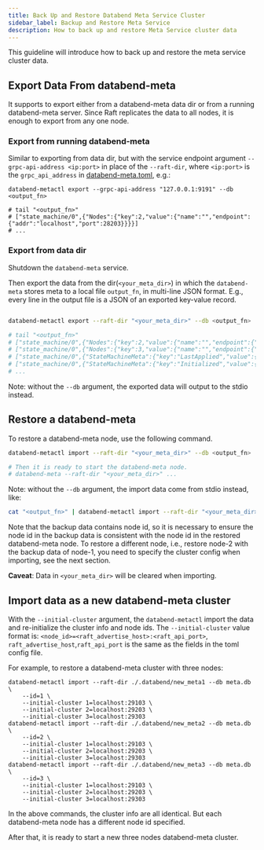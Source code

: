 ```yaml
---
title: Back Up and Restore Databend Meta Service Cluster
sidebar_label: Backup and Restore Meta Service
description: How to back up and restore Meta Service cluster data
---
```


This guideline will introduce how to back up and restore the meta service cluster data.

## Export Data From databend-meta

It supports to export either from a databend-meta data dir or from a running databend-meta server.
Since Raft replicates the data to all nodes, it is enough to export from any one node.

### Export from running databend-meta

Similar to exporting from data dir, but with the service endpoint argument `--grpc-api-address <ip:port>` in place of the `--raft-dir`,
where `<ip:port>` is the `grpc_api_address` in [databend-meta.toml](https://github.com/datafuselabs/databend/blob/main/scripts/distribution/configs/databend-meta.toml), e.g.:

```shell
databend-metactl export --grpc-api-address "127.0.0.1:9191" --db <output_fn>

# tail "<output_fn>"
# ["state_machine/0",{"Nodes":{"key":2,"value":{"name":"","endpoint":{"addr":"localhost","port":28203}}}}]
# ...
```

### Export from data dir

Shutdown the `databend-meta` service.

Then export the data from the dir(`<your_meta_dir>`) in which the `databend-meta` stores meta to a local file `output_fn`, in multi-line JSON format.
E.g., every line in the output file is a JSON of an exported key-value record.

```sh

databend-metactl export --raft-dir "<your_meta_dir>" --db <output_fn>

# tail "<output_fn>"
# ["state_machine/0",{"Nodes":{"key":2,"value":{"name":"","endpoint":{"addr":"localhost","port":28203}}}}]
# ["state_machine/0",{"Nodes":{"key":3,"value":{"name":"","endpoint":{"addr":"localhost","port":28303}}}}]
# ["state_machine/0",{"StateMachineMeta":{"key":"LastApplied","value":{"LogId":{"term":1,"index":378}}}}]
# ["state_machine/0",{"StateMachineMeta":{"key":"Initialized","value":{"Bool":true}}}]
# ...
```

Note: without the `--db` argument, the exported data will output to the stdio instead.

## Restore a databend-meta

To restore a databend-meta node, use the following command.

```sh
databend-metactl import --raft-dir "<your_meta_dir>" --db <output_fn>

# Then it is ready to start the databend-meta node.
# databend-meta --raft-dir "<your_meta_dir>" ...
```

Note: without the `--db` argument, the import data come from stdio instead, like:

```sh
cat "<output_fn>" | databend-metactl import --raft-dir "<your_meta_dir>"
```

Note that the backup data contains node id,
so it is necessary to ensure the node id in the backup data is consistent with the node id in the restored databend-meta node.
To restore a different node, i.e., restore node-2 with the backup data of node-1, you need to specify the cluster config when importing, see the next section.

**Caveat**: Data in `<your_meta_dir>` will be cleared when importing.

## Import data as a new databend-meta cluster

With the `--initial-cluster` argument, the `databend-metactl` import the data and re-initialize the cluster info and node ids.
The `--initial-cluster` value format is: `<node_id>=<raft_advertise_host>:<raft_api_port>`,
`raft_advertise_host`,`raft_api_port` is the same as the fields in the toml config file.

For example, to restore a databend-meta cluster with three nodes:

```
databend-metactl import --raft-dir ./.databend/new_meta1 --db meta.db \
    --id=1 \
    --initial-cluster 1=localhost:29103 \
    --initial-cluster 2=localhost:29203 \
    --initial-cluster 3=localhost:29303
databend-metactl import --raft-dir ./.databend/new_meta2 --db meta.db \
    --id=2 \
    --initial-cluster 1=localhost:29103 \
    --initial-cluster 2=localhost:29203 \
    --initial-cluster 3=localhost:29303
databend-metactl import --raft-dir ./.databend/new_meta3 --db meta.db \
    --id=3 \
    --initial-cluster 1=localhost:29103 \
    --initial-cluster 2=localhost:29203 \
    --initial-cluster 3=localhost:29303
```

In the above commands, the cluster info are all identical.
But each databend-meta node has a different node id specified.

After that, it is ready to start a new three nodes databend-meta cluster.
